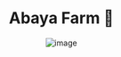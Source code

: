 <div align="center">

# Abaya Farm 🐔
![image](https://drive.google.com/uc?export=view&id=1C52wUCFcLkkwKYjz0FaLkvbu6VgDEg_T)
</div>
